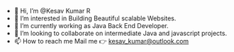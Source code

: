 - 👋 Hi, I’m @Kesav Kumar R
- 👀 I’m interested in Building Beautiful scalable Websites.
- 🌱 I’m currently working as Java Back End Developer.
- 💞️ I’m looking to collaborate on intermediate Java and javascript projects.
- 📫 How to reach me Mail me 👉 kesav_kumar@outlook.com

